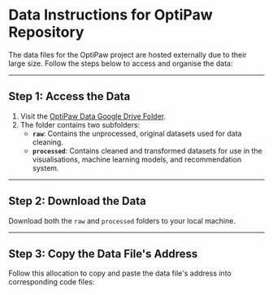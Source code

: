 # Data Instructions for OptiPaw Repository

The data files for the OptiPaw project are hosted externally due to their large size. Follow the steps below to access and organise the data:

---

## **Step 1: Access the Data**
1. Visit the [OptiPaw Data Google Drive Folder](https://drive.google.com/drive/folders/1qFq_yNHQVVKv-FSYt_zh_r0xRBw3XLaV?usp=sharing).
2. The folder contains two subfolders:
   - **`raw`**: Contains the unprocessed, original datasets used for data cleaning.
   - **`processed`**: Contains cleaned and transformed datasets for use in the visualisations, machine learning models, and recommendation system.

---

## **Step 2: Download the Data**
Download both the `raw` and `processed` folders to your local machine.

---

## **Step 3: Copy the Data File's Address**
Follow this allocation to copy and paste the data file's address into corresponding code files:
